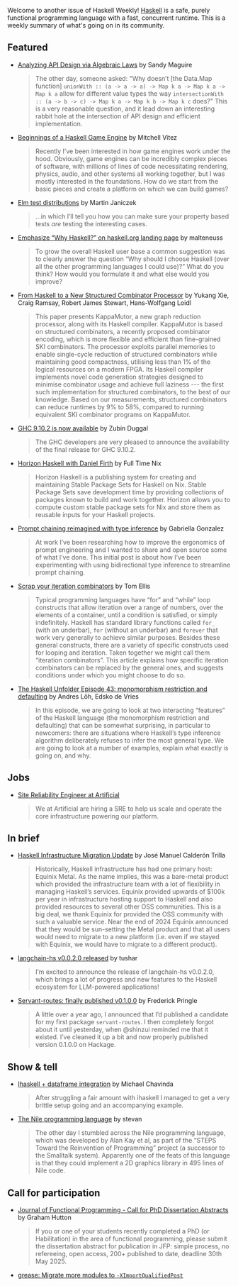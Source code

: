 Welcome to another issue of Haskell Weekly!
[Haskell](https://www.haskell.org) is a safe, purely functional programming language with a fast, concurrent runtime.
This is a weekly summary of what's going on in its community.

## Featured

- [Analyzing API Design via Algebraic Laws](https://reasonablypolymorphic.com/blog/api-analysis/index.html) by Sandy Maguire
  > The other day, someone asked: "Why doesn’t [the Data.Map function] `unionWith :: (a -> a -> a) -> Map k a -> Map k a -> Map k a` allow for different value types the way `intersectionWith :: (a -> b -> c) -> Map k a -> Map k b -> Map k c` does?" This is a very reasonable question, and it lead down an interesting rabbit hole at the intersection of API design and efficient implementation.

- [Beginnings of a Haskell Game Engine](https://vitez.me/haskell-game-engine-beginnings) by Mitchell Vitez
  > Recently I’ve been interested in how game engines work under the hood. Obviously, game engines can be incredibly complex pieces of software, with millions of lines of code necessitating rendering, physics, audio, and other systems all working together, but I was mostly interested in the foundations. How do we start from the basic pieces and create a platform on which we can build games?
  
- [Elm test distributions](https://martin.janiczek.cz/2025/05/01/elm-test-distributions.html) by Martin Janiczek
  > …in which I’ll tell you how you can make sure your property based tests _are_ testing the interesting cases.
  
- [Emphasize “Why Haskell?” on haskell.org landing page](https://discourse.haskell.org/t/emphasize-why-haskell-on-haskell-org-landing-page/12036) by malteneuss
  > To grow the overall Haskell user base a common suggestion was to clearly answer the question “Why should I choose Haskell (over all the other programming languages I could use)?” What do you think? How would you formulate it and what else would you improve?
  
- [From Haskell to a New Structured Combinator Processor](https://researchportal.hw.ac.uk/en/publications/from-haskell-to-a-new-structured-combinator-processor) by Yukang Xie, Craig Ramsay, Robert James Stewart, Hans-Wolfgang Loidl
  > This paper presents KappaMutor, a new graph reduction processor, along with its Haskell compiler. KappaMutor is based on structured combinators, a recently proposed combinator encoding, which is more flexible and efficient than fine-grained SKI combinators. The processor exploits parallel memories to enable single-cycle reduction of structured combinators while maintaining good compactness, utilising less than 1% of the logical resources on a modern FPGA. Its Haskell compiler implements novel code generation strategies designed to minimise combinator usage and achieve full laziness --- the first such implementation for structured combinators, to the best of our knowledge. Based on our measurements, structured combinators can reduce runtimes by 9% to 58%, compared to running equivalent SKI combinator programs on KappaMutor.

- [GHC 9.10.2 is now available](https://discourse.haskell.org/t/ghc-9-10-2-is-now-available/11992) by Zubin Duggal
  > The GHC developers are very pleased to announce the availability of the final release for GHC 9.10.2.
  
- [Horizon Haskell with Daniel Firth](https://fulltimenix.com/episodes/horizon-haskell-with-daniel-firth) by Full Time Nix
  > Horizon Haskell is a publishing system for creating and maintaining Stable Package Sets for Haskell on Nix. Stable Package Sets save development time by providing collections of packages known to build and work together. Horizon allows you to compute custom stable package sets for Nix and store them as reusable inputs for your Haskell projects.
  
- [Prompt chaining reimagined with type inference](https://www.haskellforall.com/2025/05/prompt-chaining-reimagined-with-type_2.html) by Gabriella Gonzalez 
  > At work I’ve been researching how to improve the ergonomics of prompt engineering and I wanted to share and open source some of what I’ve done. This initial post is about how I’ve been experimenting with using bidirectional type inference to streamline prompt chaining.

- [Scrap your iteration combinators](https://h2.jaguarpaw.co.uk/posts/scrap-your-iteration-combinators/) by Tom Ellis
  > Typical programming languages have “for” and “while” loop constructs that allow iteration over a range of numbers, over the elements of a container, until a condition is satisfied, or simply indefinitely. Haskell has standard library functions called `for_` (with an underbar), `for` (without an underbar) and `forever` that work very generally to achieve similar purposes. Besides these general constructs, there are a variety of specific constructs used for looping and iteration. Taken together we might call them “iteration combinators”. This article explains how specific iteration combinators can be replaced by the general ones, and suggests conditions under which you might choose to do so.
  
- [The Haskell Unfolder Episode 43: monomorphism restriction and defaulting](https://well-typed.com/blog/2025/05/haskell-unfolder-episode-43-monomorphism-restriction-and-defaulting/) by Andres Löh, Edsko de Vries
  > In this episode, we are going to look at two interacting “features” of the Haskell language (the monomorphism restriction and defaulting) that can be somewhat surprising, in particular to newcomers: there are situations where Haskell’s type inference algorithm deliberately refuses to infer the most general type. We are going to look at a number of examples, explain what exactly is going on, and why.

## Jobs

- [Site Reliability Engineer at Artificial](https://discourse.haskell.org/t/job-site-reliability-engineer-at-artificial/11977)
  > We at Artificial are hiring a SRE to help us scale and operate the core infrastructure powering our platform.

## In brief

- [Haskell Infrastructure Migration Update](https://discourse.haskell.org/t/haskell-infrastructure-migration-update/11989) by José Manuel Calderón Trilla
  > Historically, Haskell infrastructure has had one primary host: Equinix Metal. As the name implies, this was a bare-metal product which provided the infrastructure team with a lot of flexibility in managing Haskell’s services. Equinix provided upwards of $100k per year in infrastructure hosting support to Haskell and also provided resources to several other OSS communities. This is a big deal, we thank Equinix for provided the OSS community with such a valuable service. Near the end of 2024 Equinix announced that they would be sun-setting the Metal product and that all users would need to migrate to a new platform (i.e. even if we stayed with Equinix, we would have to migrate to a different product).
  
- [langchain-hs v0.0.2.0 released](https://discourse.haskell.org/t/ann-langchain-hs-v0-0-2-0-released/12009) by tushar
  > I’m excited to announce the release of langchain-hs v0.0.2.0, which brings a lot of progress and new features to the Haskell ecosystem for LLM-powered applications!
  
- [Servant-routes: finally published v0.1.0.0](https://discourse.haskell.org/t/servant-routes-finally-published-v0-1-0-0/11998) by Frederick Pringle
  > A little over a year ago, I announced that I’d published a candidate for my first package `servant-routes`. I then completely forgot about it until yesterday, when @shinzui reminded me that it existed. I’ve cleaned it up a bit and now properly published version 0.1.0.0 on Hackage.
  
## Show & tell

- [Ihaskell + dataframe integration](https://discourse.haskell.org/t/ihaskell-dataframe-integration/12014) by Michael Chavinda
  > After struggling a fair amount with ihaskell I managed to get a very brittle setup going and an accompanying example.

- [The Nile programming language](https://discourse.haskell.org/t/the-nile-programming-language/11984) by stevan
  > The other day I stumbled across the Nile programming language, which was developed by Alan Kay et al, as part of the “STEPS Toward the Reinvention of Programming” project (a successor to the Smalltalk system). Apparently one of the feats of this language is that they could implement a 2D graphics library in 495 lines of Nile code.

## Call for participation

- [Journal of Functional Programming - Call for PhD Dissertation Abstracts](https://discourse.haskell.org/t/journal-of-functional-programming-call-for-phd-dissertation-abstracts/12023) by Graham Hutton
  > If you or one of your students recently completed a PhD (or Habilitation) in the area of functional programming, please submit the dissertation abstract for publication in JFP: simple process, no refereeing, open access, 200+ published to date, deadline 30th May 2025.

- [grease: Migrate more modules to `-XImportQualifiedPost`](https://github.com/GaloisInc/grease/issues/145)
